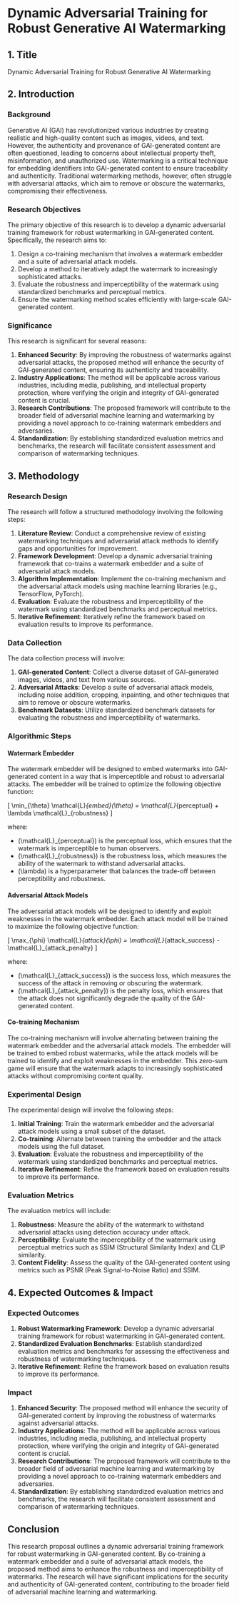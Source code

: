 # Dynamic Adversarial Training for Robust Generative AI Watermarking

## 1. Title

Dynamic Adversarial Training for Robust Generative AI Watermarking

## 2. Introduction

### Background

Generative AI (GAI) has revolutionized various industries by creating realistic and high-quality content such as images, videos, and text. However, the authenticity and provenance of GAI-generated content are often questioned, leading to concerns about intellectual property theft, misinformation, and unauthorized use. Watermarking is a critical technique for embedding identifiers into GAI-generated content to ensure traceability and authenticity. Traditional watermarking methods, however, often struggle with adversarial attacks, which aim to remove or obscure the watermarks, compromising their effectiveness.

### Research Objectives

The primary objective of this research is to develop a dynamic adversarial training framework for robust watermarking in GAI-generated content. Specifically, the research aims to:

1. Design a co-training mechanism that involves a watermark embedder and a suite of adversarial attack models.
2. Develop a method to iteratively adapt the watermark to increasingly sophisticated attacks.
3. Evaluate the robustness and imperceptibility of the watermark using standardized benchmarks and perceptual metrics.
4. Ensure the watermarking method scales efficiently with large-scale GAI-generated content.

### Significance

This research is significant for several reasons:

1. **Enhanced Security**: By improving the robustness of watermarks against adversarial attacks, the proposed method will enhance the security of GAI-generated content, ensuring its authenticity and traceability.
2. **Industry Applications**: The method will be applicable across various industries, including media, publishing, and intellectual property protection, where verifying the origin and integrity of GAI-generated content is crucial.
3. **Research Contributions**: The proposed framework will contribute to the broader field of adversarial machine learning and watermarking by providing a novel approach to co-training watermark embedders and adversaries.
4. **Standardization**: By establishing standardized evaluation metrics and benchmarks, the research will facilitate consistent assessment and comparison of watermarking techniques.

## 3. Methodology

### Research Design

The research will follow a structured methodology involving the following steps:

1. **Literature Review**: Conduct a comprehensive review of existing watermarking techniques and adversarial attack methods to identify gaps and opportunities for improvement.
2. **Framework Development**: Develop a dynamic adversarial training framework that co-trains a watermark embedder and a suite of adversarial attack models.
3. **Algorithm Implementation**: Implement the co-training mechanism and the adversarial attack models using machine learning libraries (e.g., TensorFlow, PyTorch).
4. **Evaluation**: Evaluate the robustness and imperceptibility of the watermark using standardized benchmarks and perceptual metrics.
5. **Iterative Refinement**: Iteratively refine the framework based on evaluation results to improve its performance.

### Data Collection

The data collection process will involve:

1. **GAI-generated Content**: Collect a diverse dataset of GAI-generated images, videos, and text from various sources.
2. **Adversarial Attacks**: Develop a suite of adversarial attack models, including noise addition, cropping, inpainting, and other techniques that aim to remove or obscure watermarks.
3. **Benchmark Datasets**: Utilize standardized benchmark datasets for evaluating the robustness and imperceptibility of watermarks.

### Algorithmic Steps

#### Watermark Embedder

The watermark embedder will be designed to embed watermarks into GAI-generated content in a way that is imperceptible and robust to adversarial attacks. The embedder will be trained to optimize the following objective function:

\[ \min_{\theta} \mathcal{L}_{embed}(\theta) = \mathcal{L}_{perceptual} + \lambda \mathcal{L}_{robustness} \]

where:
- \(\mathcal{L}_{perceptual}\) is the perceptual loss, which ensures that the watermark is imperceptible to human observers.
- \(\mathcal{L}_{robustness}\) is the robustness loss, which measures the ability of the watermark to withstand adversarial attacks.
- \(\lambda\) is a hyperparameter that balances the trade-off between perceptibility and robustness.

#### Adversarial Attack Models

The adversarial attack models will be designed to identify and exploit weaknesses in the watermark embedder. Each attack model will be trained to maximize the following objective function:

\[ \max_{\phi} \mathcal{L}_{attack}(\phi) = \mathcal{L}_{attack\_success} - \mathcal{L}_{attack\_penalty} \]

where:
- \(\mathcal{L}_{attack\_success}\) is the success loss, which measures the success of the attack in removing or obscuring the watermark.
- \(\mathcal{L}_{attack\_penalty}\) is the penalty loss, which ensures that the attack does not significantly degrade the quality of the GAI-generated content.

#### Co-training Mechanism

The co-training mechanism will involve alternating between training the watermark embedder and the adversarial attack models. The embedder will be trained to embed robust watermarks, while the attack models will be trained to identify and exploit weaknesses in the embedder. This zero-sum game will ensure that the watermark adapts to increasingly sophisticated attacks without compromising content quality.

### Experimental Design

The experimental design will involve the following steps:

1. **Initial Training**: Train the watermark embedder and the adversarial attack models using a small subset of the dataset.
2. **Co-training**: Alternate between training the embedder and the attack models using the full dataset.
3. **Evaluation**: Evaluate the robustness and imperceptibility of the watermark using standardized benchmarks and perceptual metrics.
4. **Iterative Refinement**: Refine the framework based on evaluation results to improve its performance.

### Evaluation Metrics

The evaluation metrics will include:

1. **Robustness**: Measure the ability of the watermark to withstand adversarial attacks using detection accuracy under attack.
2. **Perceptibility**: Evaluate the imperceptibility of the watermark using perceptual metrics such as SSIM (Structural Similarity Index) and CLIP similarity.
3. **Content Fidelity**: Assess the quality of the GAI-generated content using metrics such as PSNR (Peak Signal-to-Noise Ratio) and SSIM.

## 4. Expected Outcomes & Impact

### Expected Outcomes

1. **Robust Watermarking Framework**: Develop a dynamic adversarial training framework for robust watermarking in GAI-generated content.
2. **Standardized Evaluation Benchmarks**: Establish standardized evaluation metrics and benchmarks for assessing the effectiveness and robustness of watermarking techniques.
3. **Iterative Refinement**: Refine the framework based on evaluation results to improve its performance.

### Impact

1. **Enhanced Security**: The proposed method will enhance the security of GAI-generated content by improving the robustness of watermarks against adversarial attacks.
2. **Industry Applications**: The method will be applicable across various industries, including media, publishing, and intellectual property protection, where verifying the origin and integrity of GAI-generated content is crucial.
3. **Research Contributions**: The proposed framework will contribute to the broader field of adversarial machine learning and watermarking by providing a novel approach to co-training watermark embedders and adversaries.
4. **Standardization**: By establishing standardized evaluation metrics and benchmarks, the research will facilitate consistent assessment and comparison of watermarking techniques.

## Conclusion

This research proposal outlines a dynamic adversarial training framework for robust watermarking in GAI-generated content. By co-training a watermark embedder and a suite of adversarial attack models, the proposed method aims to enhance the robustness and imperceptibility of watermarks. The research will have significant implications for the security and authenticity of GAI-generated content, contributing to the broader field of adversarial machine learning and watermarking.